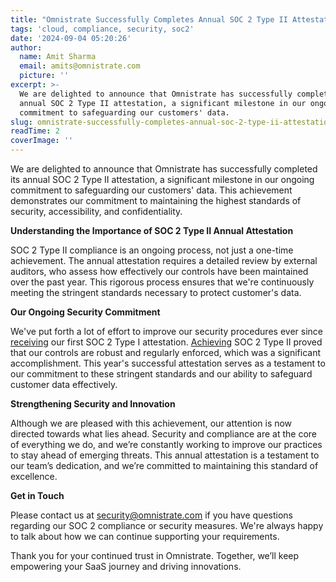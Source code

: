 ```yaml
---
title: "Omnistrate Successfully Completes Annual SOC 2 Type II Attestation \U0001F6E1️\U0001F680"
tags: 'cloud, compliance, security, soc2'
date: '2024-09-04 05:20:26'
author:
  name: Amit Sharma
  email: amits@omnistrate.com
  picture: ''
excerpt: >-
  We are delighted to announce that Omnistrate has successfully completed its
  annual SOC 2 Type II attestation, a significant milestone in our ongoing
  commitment to safeguarding our customers' data.
slug: omnistrate-successfully-completes-annual-soc-2-type-ii-attestation
readTime: 2
coverImage: ''
---
```


We are delighted to announce that Omnistrate has successfully completed its annual SOC 2 Type II attestation, a significant milestone in our ongoing commitment to safeguarding our customers' data. This achievement demonstrates our commitment to maintaining the highest standards of security, accessibility, and confidentiality.

**Understanding the Importance of SOC 2 Type II Annual Attestation**

SOC 2 Type II compliance is an ongoing process, not just a one-time achievement. The annual attestation requires a detailed review by external auditors, who assess how effectively our controls have been maintained over the past year. This rigorous process ensures that we're continuously meeting the stringent standards necessary to protect customer's data.

**Our Ongoing Security Commitment**

We've put forth a lot of effort to improve our security procedures ever since [receiving][1] our first SOC 2 Type I attestation. [Achieving][2] SOC 2 Type II proved that our controls are robust and regularly enforced, which was a significant accomplishment. This year's successful attestation serves as a testament to our commitment to these stringent standards and our ability to safeguard customer data effectively.

**Strengthening Security and Innovation**

Although we are pleased with this achievement, our attention is now directed towards what lies ahead. Security and compliance are at the core of everything we do, and we’re constantly working to improve our practices to stay ahead of emerging threats. This annual attestation is a testament to our team’s dedication, and we’re committed to maintaining this standard of excellence.

**Get in Touch**

Please contact us at security@omnistrate.com if you have questions regarding our SOC 2 compliance or security measures. We're always happy to talk about how we can continue supporting your requirements.

Thank you for your continued trust in Omnistrate. Together, we’ll keep empowering your SaaS journey and driving innovations.

  [1]: https://blog.omnistrate.com/posts/26
  [2]: https://blog.omnistrate.com/posts/33
